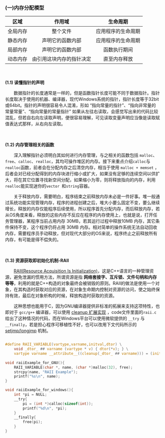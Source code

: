 ### (一)内存分配模型

|   区域   |          作用域          |      生命周期      |
| :------: | :----------------------: | :----------------: |
| 全局内存 |         整个文件         | 应用程序的生命周期 |
| 静态内存 |     声明它的函数内部     | 应用程序的生命周期 |
| 局部内存 |     声明它的函数内部     |    函数执行期间    |
| 动态内存 | 由引用这块内存的指针决定 |    直至内存释放    |

　

**(1.1) 读懂指针的声明**

　　数据指针的长度通常是一样的，但是函数指针长度可能不同于数据指针。指针长度取决于使用的机器、编译器，现代Windows系统的指针，指针长度等于32bit或64bit。指针的声明很容易令人混淆，形如 “指向常量的指针”、“指向非常量的常量常量”、“指向常量的常量指针” 如果从左往右读取，会感觉写出来的代码比较混乱，但若自右向左读取声明，便很容易理解，可见读取变量声明应当像是读取赋值表达式那样，从右向左读取。

　

**(1.2) 内存管理相关的函数**

　　深入理解指针必须明白其如何进行内存管理，与之相关的函数包括 `malloc`、`free`、`calloc`、`realloc`，其均可操作堆区的内存。接下来重点介绍`calloc`与`realloc`函数，前者会在分配内存之后清空内存，相当于使用 `malloc + memset` ，后者会对已经分配得到的内存块进行缩小或扩大，如果没有足够的连续空间以供扩大，将在其它位置寻找新空间分配，如果缩小为零，则将释放指向的内存，利用`realloc`能实现迷你的`vector `和`string`容器。

　　关于释放内存，需要明白，程序结束之前释放内存未必是一件好事。堆一般通过系统功能实现管理内存，程序的进程创建之后，堆大小要么固定不变，要么继续增长，释放的内存仅能程序后续使用，所以程序首先分配内存，而后释放内存，若从OS角度来看，释放的这些内存不反应在程序的内存使用上，也就是说，打开任务管理器，某程序当前占用内存 30MB，若其运行过程中释放10MB 内存，其它条件保持不变，这个程序仍将占用 30MB 内存。相对简单的操作系统无法自动回收内存，需要程序员手动释放，但对现代大部分的OS来说，程序终止之前释放所有内存，有可能是得不偿失的。

　

**(1.3) 资源获取即初始化机制-RAII**

　　[RAII(Resource Acquisition Is Initialization)](https://zh.wikipedia.org/wiki/RAII)，这是C++语言的一种管理资源，避免泄漏的惯用方法，所谓资源是指 **网络套接字、互斥锁、文件句柄和内存等等**，利用的就是C++构造的对象最终会被销毁的原则。RAII的做法是使用一个对象，在其构造时获取对应的资源，在对象生命期内控制对资源的访问，使之始终保持有效，最后在对象析构的时候，释放构造时获取的资源。

　　这种思想也能用于C，因为GNU编译器提供非标准的拓展来支持这项特性，也即对于 `gcc/g++` 编译器，可以使用 [cleanup 扩展实现](http://en.wikipedia.org/wiki/Resource_Acquisition_Is_Initialization#GCC_extensions_for_C) ，code文件里面的`raii.c`给出了这种情况的代码，而在Windows平台可以使用微软提供的 `__try` 与 `__finally`，若是担心程序可移植性不好，也可以改用下文代码所示的 [setjmp/longjmp](https://www.cnblogs.com/hazir/p/c_setjmp_longjmp.html) 机制。

```c

#define RAII_VARIABLE(vartype,varname,initval,dtor) \
    void _dtor_ ## varname (vartype * v) { dtor(*v); } \
    vartype varname __attribute__((cleanup(_dtor_ ## varname))) = (initval)
 
void raiiExample_for_GNU(){
    RAII_VARIABLE(char *, name, (char *)malloc(32), free);
    strcpy(name, "RAII Example");
    printf("%s\n", name);
}
```

```c
void raiiExample_for_windows(){
    int *pi = NULL;
    __try{
        pi = (int *)calloc(sizeof(int));
        printf("%d\n", *pi);
    }
    __finally{
        free(pi);
    }
}
```

